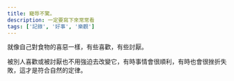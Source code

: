 ```yaml
---
title: 寵辱不驚。
description: 一定要寫下來常常看
tags: ['記錄', '好事', '樂觀']
---
```

就像自己對食物的喜惡一樣，有些喜歡，有些討厭。

被別人喜歡或被討厭也不用強迫去改變它，有時事情會很順利，有時也會很挫折失敗，這才是符合自然的定律。
